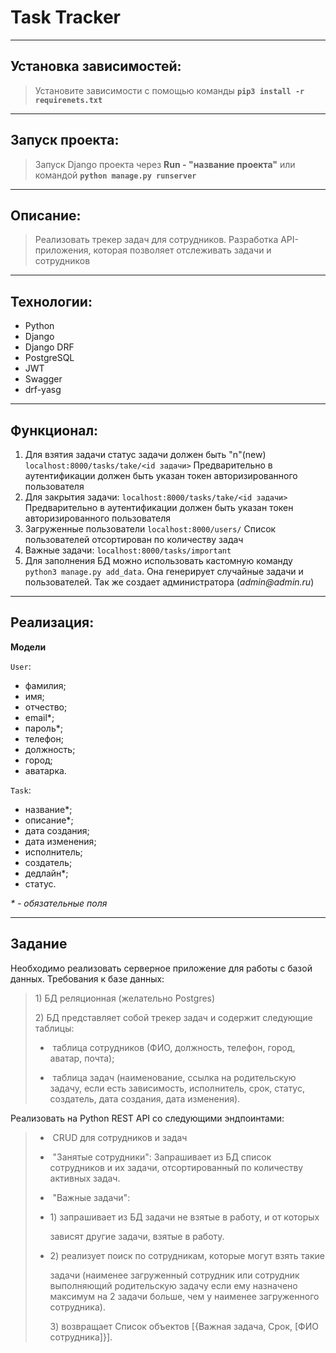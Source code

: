# Task Tracker

---

## Установка зависимостей:

> Установите зависимости с помощью команды **`pip3 install -r requirenets.txt`**

---

## Запуск проекта:

> Запуск Django проекта через **Run - "название проекта"**
> или командой **`python manage.py runserver`** 

---

## Описание:

> Реализовать трекер задач для сотрудников. 
Разработка API-приложения, которая позволяет отслеживать задачи и сотрудников 

---

## Технологии:
- Python
- Django
- Django DRF
- PostgreSQL
- JWT
- Swagger
- drf-yasg


---

## Функционал:

1) Для взятия задачи статус задачи должен быть "n"(new) 
`localhost:8000/tasks/take/<id задачи>`
Предварительно в аутентификации должен быть указан токен авторизированного пользователя
2) Для закрытия задачи: 
`localhost:8000/tasks/take/<id задачи>`
Предварительно в аутентификации должен быть указан токен авторизированного пользователя
3) Загруженные пользователи
`localhost:8000/users/`
Список пользователей отсортирован по количеству задач
4) Важные задачи:
`localhost:8000/tasks/important`
5) Для заполнения БД можно использовать кастомную команду `python3 manage.py add_data`. Она генерирует случайные задачи и пользователей. Так же создает администратора (_admin@admin.ru_)

---

## Реализация:

**Модели**

`User`:

- фамилия;
- имя;
- отчество;
- email*;
- пароль*;
- телефон;
- должность;
- город;
- аватарка.

`Task`:

- название*;
- описание*;
- дата создания;
- дата изменения;
- исполнитель;
- создатель;
- дедлайн*;
- статус.

_* - обязательные поля_

---


## Задание

Необходимо реализовать серверное приложение для работы с базой данных. Требования к базе данных:

>1) БД реляционная (желательно Postgres)
>
>2) БД представляет собой трекер задач и содержит следующие таблицы:
>
  >-  таблица сотрудников (ФИО, должность, телефон, город, аватар, почта);
  >
  >-  таблица задач (наименование, ссылка на родительскую задачу, если есть зависимость, исполнитель, срок, статус, создатель,
  >дата создания, дата изменения).

Реализовать на Python REST API со следующими эндпоинтами:

> -  CRUD для сотрудников и задач
>-  "Занятые сотрудники": Запрашивает из БД список сотрудников и их задачи, отсортированный по количеству активных задач.
>    
>-  "Важные задачи":
>  - 1) запрашивает из БД задачи не взятые в работу, и от которых
>    
>      зависят другие задачи, взятые в работу.
>  - 2) реализует поиск по сотрудникам, которые могут взять такие
>    
>      задачи (наименее загруженный сотрудник или сотрудник выполняющий родительскую задачу если ему назначено максимум на 2 задачи больше, чем у наименее загруженного сотрудника).
>    
>      3) возвращает Список объектов [{Важная задача, Срок, [ФИО сотрудника]}].

